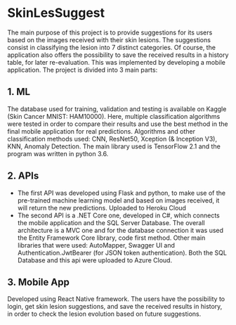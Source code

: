 # SkinLesSuggest

  The main purpose of this project is to provide suggestions for its users based on the images received with their skin lesions. The suggestions consist in classifying the lesion into 7 distinct categories. Of course, the application also offers the possibility to save the received results in a history table, for later re-evaluation. This was implemented by developing a mobile application. The project is divided into 3 main parts:

## 1. ML
  The database used for training, validation and testing is available on Kaggle (Skin Cancer MNIST: HAM10000). Here, multiple classification algorithms were tested in order to compare their results and use the best method in the final mobile application for real predictions. Algorithms and other classification methods used: CNN, ResNet50, Xception (& Inception V3), KNN, Anomaly Detection. The main library used is TensorFlow 2.1 and the program was written in python 3.6.
  
## 2. APIs
  * The first API was developed using Flask and python, to make use of the pre-trained machine learning model and based on images received, it will return the new predictions. Uploaded to Heroku Cloud
  * The second API is a .NET Core one, developed in C#, which connects the mobile application and the SQL Server Database. The overall architecture is a MVC one and for the database connection it was used the Entity Framework Core library, code first method. Other main libraries that were used: AutoMapper, Swagger UI and Authentication.JwtBearer (for JSON token authentication). Both the SQL Database and this api were uploaded to Azure Cloud.
 
## 3. Mobile App
  Developed using React Native framework. The users have the possibility to login, get skin lesion suggestions, and save the received results in history, in order to check the lesion evolution based on future suggestions.

